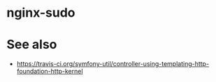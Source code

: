 # nginx-sudo

# See also
* https://travis-ci.org/symfony-util/controller-using-templating-http-foundation-http-kernel
